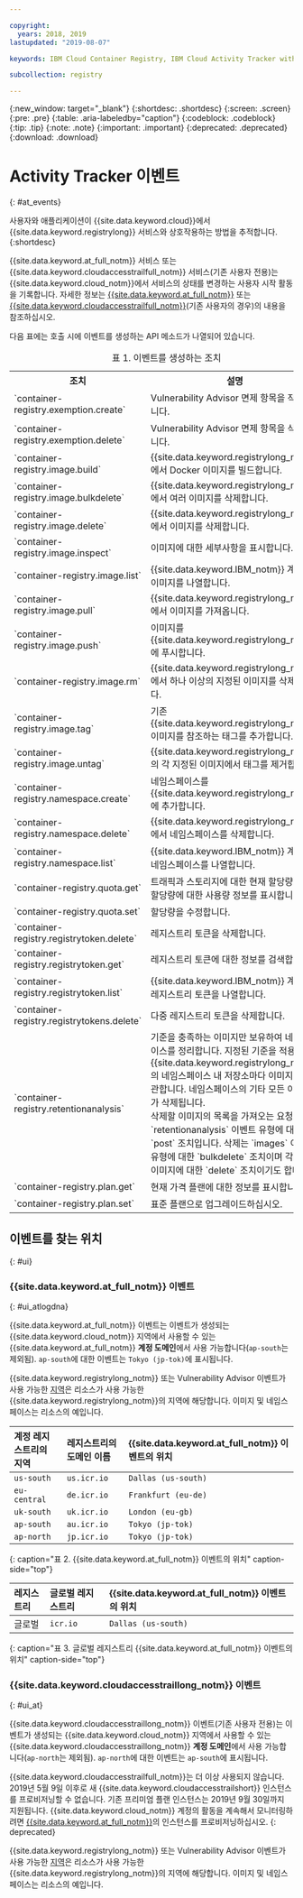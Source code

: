 ```yaml
---

copyright:
  years: 2018, 2019
lastupdated: "2019-08-07"

keywords: IBM Cloud Container Registry, IBM Cloud Activity Tracker with LogDNA events, Activity Tracker events, events, track,

subcollection: registry

---
```


{:new_window: target="_blank"}
{:shortdesc: .shortdesc}
{:screen: .screen}
{:pre: .pre}
{:table: .aria-labeledby="caption"}
{:codeblock: .codeblock}
{:tip: .tip}
{:note: .note}
{:important: .important}
{:deprecated: .deprecated}
{:download: .download}

# Activity Tracker 이벤트
{: #at_events}

사용자와 애플리케이션이 {{site.data.keyword.cloud}}에서 {{site.data.keyword.registrylong}} 서비스와 상호작용하는 방법을 추적합니다.
{:shortdesc}

{{site.data.keyword.at_full_notm}} 서비스 또는 {{site.data.keyword.cloudaccesstrailfull_notm}} 서비스(기존 사용자 전용)는 {{site.data.keyword.cloud_notm}}에서 서비스의 상태를 변경하는 사용자 시작 활동을 기록합니다.
자세한 정보는 [{{site.data.keyword.at_full_notm}}](/docs/services/Activity-Tracker-with-LogDNA?topic=logdnaat-getting-started) 또는 [{{site.data.keyword.cloudaccesstrailfull_notm}}](/docs/services/cloud-activity-tracker?topic=cloud-activity-tracker-getting-started#getting-started)(기존 사용자의 경우)의 내용을 참조하십시오.

다음 표에는 호출 시에 이벤트를 생성하는 API 메소드가 나열되어 있습니다.

<table>
  <caption>표 1. 이벤트를 생성하는 조치</caption>
  <tr>
    <th>조치</th>
	  <th>설명</th>
  </tr>
  <tr>
    <td>`container-registry.exemption.create`</td>
	  <td>Vulnerability Advisor 면제 항목을 작성합니다.</td>
  </tr>
  <tr>
    <td>`container-registry.exemption.delete`</td>
	  <td>Vulnerability Advisor 면제 항목을 삭제합니다.</td>
  </tr>
  <tr>
    <td>`container-registry.image.build`</td>
	  <td>{{site.data.keyword.registrylong_notm}}에서 Docker 이미지를 빌드합니다.</td>
  </tr>
  <tr>
    <td>`container-registry.image.bulkdelete`</td>
	  <td>{{site.data.keyword.registrylong_notm}}에서 여러 이미지를 삭제합니다.</td>
  </tr>
  <tr>
    <td>`container-registry.image.delete`</td>
	  <td>{{site.data.keyword.registrylong_notm}}에서 이미지를 삭제합니다.</td>
  </tr>
  <tr>
    <td>`container-registry.image.inspect`</td>
	  <td>이미지에 대한 세부사항을 표시합니다.</td>
  </tr>
  <tr>
    <td>`container-registry.image.list`</td>
	  <td>{{site.data.keyword.IBM_notm}} 계정의 이미지를 나열합니다.</td>
  </tr>
  <tr>
    <td>`container-registry.image.pull`</td>
	  <td>{{site.data.keyword.registrylong_notm}}에서 이미지를 가져옵니다.</td>
  </tr>
  <tr>
    <td>`container-registry.image.push`</td>
	  <td>이미지를 {{site.data.keyword.registrylong_notm}}에 푸시합니다.</td>
  </tr>
    <td>`container-registry.image.rm`</td>
	  <td>{{site.data.keyword.registrylong_notm}}에서 하나 이상의 지정된 이미지를 삭제합니다.</td>
  </tr>
  <tr>
    <td>`container-registry.image.tag`</td>
	  <td>기존 {{site.data.keyword.registrylong_notm}} 이미지를 참조하는 태그를 추가합니다.</td>
  </tr>
   <tr>
    <td>`container-registry.image.untag`</td>
	  <td>{{site.data.keyword.registrylong_notm}}의 각 지정된 이미지에서 태그를 제거합니다.</td>
  </tr>
  <tr>
    <td>`container-registry.namespace.create`</td>
	  <td>네임스페이스를 {{site.data.keyword.registrylong_notm}}에 추가합니다.</td>
  </tr>
  <tr>
    <td>`container-registry.namespace.delete`</td>
	  <td>{{site.data.keyword.registrylong_notm}}에서 네임스페이스를 삭제합니다.</td>
  </tr>
  <tr>
    <td>`container-registry.namespace.list`</td>
	  <td>{{site.data.keyword.IBM_notm}} 계정의 네임스페이스를 나열합니다.</td>
  </tr>
  <tr>
    <td>`container-registry.quota.get`</td>
	  <td>트래픽과 스토리지에 대한 현재 할당량 및 이 할당량에 대한 사용량 정보를 표시합니다.</td>
  </tr>
  <tr>
    <td>`container-registry.quota.set`</td>
	  <td>할당량을 수정합니다.</td>
  </tr>
  <tr>
    <td>`container-registry.registrytoken.delete`</td>
	  <td>레지스트리 토큰을 삭제합니다.</td>
  </tr>
  <tr>
    <td>`container-registry.registrytoken.get`</td>
	  <td>레지스트리 토큰에 대한 정보를 검색합니다.</td>
  </tr>
  <tr>
    <td>`container-registry.registrytoken.list`</td>
	  <td>{{site.data.keyword.IBM_notm}} 계정의 레지스트리 토큰을 나열합니다.</td>
  </tr>
  <tr>
    <td>`container-registry.registrytokens.delete`</td>
	  <td>다중 레지스트리 토큰을 삭제합니다.</td>
  </tr><tr>
    <td>`container-registry.retentionanalysis`</td>
	  <td>기준을 충족하는 이미지만 보유하여 네임스페이스를 정리합니다. 지정된 기준을 적용하여 {{site.data.keyword.registrylong_notm}}의 네임스페이스 내 저장소마다 이미지를 보관합니다. 네임스페이스의 기타 모든 이미지가 삭제됩니다. </br> 삭제할 이미지의 목록을 가져오는 요청은 `retentionanalysis` 이벤트 유형에 대한 `post` 조치입니다. 삭제는 `images` 이벤트 유형에 대한 `bulkdelete` 조치이며 각 개별 이미지에 대한 `delete` 조치이기도 합니다.</td>
  </tr>
  <tr>
    <td>`container-registry.plan.get`</td>
	  <td>현재 가격 플랜에 대한 정보를 표시합니다.</td>
  </tr>
  <tr>
    <td>`container-registry.plan.set`</td>
	  <td>표준 플랜으로 업그레이드하십시오.</td>
  </tr>
 </table>

## 이벤트를 찾는 위치
{: #ui}

### {{site.data.keyword.at_full_notm}} 이벤트
{: #ui_atlogdna}

{{site.data.keyword.at_full_notm}} 이벤트는 이벤트가 생성되는 {{site.data.keyword.cloud_notm}} 지역에서 사용할 수 있는 {{site.data.keyword.at_full_notm}} **계정 도메인**에서 사용 가능합니다(`ap-south`는 제외됨). `ap-south`에 대한 이벤트는 `Tokyo (jp-tok)`에 표시됩니다.

{{site.data.keyword.registrylong_notm}} 또는 Vulnerability Advisor 이벤트가 사용 가능한 [지역](/docs/services/Registry?topic=registry-registry_overview#registry_regions)은 리소스가 사용 가능한 {{site.data.keyword.registrylong_notm}}의 지역에 해당합니다. 이미지 및 네임스페이스는 리소스의 예입니다.

| 계정 레지스트리의 지역 | 레지스트리의 도메인 이름 | {{site.data.keyword.at_full_notm}} 이벤트의 위치 |
|:-----------------|:-----------------|:-----------------|
| `us-south` | `us.icr.io` | `Dallas (us-south)` |
| `eu-central` | `de.icr.io` | `Frankfurt (eu-de)` |
| `uk-south` | `uk.icr.io` | `London (eu-gb)` |
| `ap-south` | `au.icr.io` | `Tokyo (jp-tok)` |
| `ap-north` | `jp.icr.io` | `Tokyo (jp-tok)` |
{: caption="표 2. {{site.data.keyword.at_full_notm}} 이벤트의 위치" caption-side="top"}

| 레지스트리 | 글로벌 레지스트리 | {{site.data.keyword.at_full_notm}} 이벤트의 위치 |
|:-----------------|:-----------------|:-----------------|
| 글로벌 | `icr.io` | `Dallas (us-south)` |
{: caption="표 3. 글로벌 레지스트리 {{site.data.keyword.at_full_notm}} 이벤트의 위치" caption-side="top"}

### {{site.data.keyword.cloudaccesstraillong_notm}} 이벤트
{: #ui_at}

{{site.data.keyword.cloudaccesstraillong_notm}} 이벤트(기존 사용자 전용)는 이벤트가 생성되는 {{site.data.keyword.cloud_notm}} 지역에서 사용할 수 있는 {{site.data.keyword.cloudaccesstraillong_notm}} **계정 도메인**에서 사용 가능합니다(`ap-north`는 제외됨). `ap-north`에 대한 이벤트는 `ap-south`에 표시됩니다.

{{site.data.keyword.cloudaccesstrailfull_notm}}는 더 이상 사용되지 않습니다. 2019년 5월 9일 이후로 새 {{site.data.keyword.cloudaccesstrailshort}} 인스턴스를 프로비저닝할 수 없습니다. 기존 프리미엄 플랜 인스턴스는 2019년 9월 30일까지 지원됩니다. {{site.data.keyword.cloud_notm}} 계정의 활동을 계속해서 모니터링하려면 [{{site.data.keyword.at_full_notm}}](/docs/services/Activity-Tracker-with-LogDNA?topic=logdnaat-getting-started#getting-started)의 인스턴스를 프로비저닝하십시오.
{: deprecated}

{{site.data.keyword.registrylong_notm}} 또는 Vulnerability Advisor 이벤트가 사용 가능한 [지역](/docs/services/Registry?topic=registry-registry_overview#registry_regions)은 리소스가 사용 가능한 {{site.data.keyword.registrylong_notm}}의 지역에 해당합니다. 이미지 및 네임스페이스는 리소스의 예입니다.
